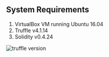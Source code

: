 
## System Requirements
1. VirtualBox VM running Ubuntu 16.04 
2. Truffle v4.1.14
3. Solidity v0.4.24


![truffle version](https://user-images.githubusercontent.com/22140752/44657218-befdab80-aa19-11e8-9b3a-4abb38683c65.png)

